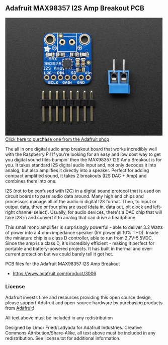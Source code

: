 ## Adafruit MAX98357 I2S Amp Breakout PCB
<a href="http://www.adafruit.com/products/3006"><img src="assets/image.jpg?raw=true" width="500px"><br/>
Click here to purchase one from the Adafruit shop</a>

The all in one digital audio amp breakout board that works incredibly well with the Raspberry Pi! If you're looking for an easy and low cost way to get you digital sound files bumpin' then the MAX98357 I2S Amp Breakout is for you. It takes standard I2S digital audio input and, not only decodes it into analog, but also amplifies it directly into a speaker. Perfect for adding compact amplified sound, it takes 2 breakouts (I2S DAC + Amp) and combines them into one.

I2S (not to be confused with I2C) in a digital sound protocol that is used on circuit boards to pass audio data around. Many high end chips and processors manage all of the audio in digital I2S format. Then, to input or output data, three or four pins are used (data in, data out, bit clock and left-right channel select). Usually, for audio devices, there's a DAC chip that will take I2S in and convert it to analog that can drive a headphone.

This small mono amplifier is surprisingly powerful - able to deliver 3.2 Watts of power into a 4 ohm impedance speaker (5V power @ 10% THD). Inside the miniature chip is a class D controller, able to run from 2.7V-5.5VDC. Since the amp is a class D, it's incredibly efficient - making it perfect for portable and battery-powered projects. It has built in thermal and over-current protection but we could barely tell it got hot.

PCB files for the Adafruit MAX98357 I2S Amp Breakout
- https://www.adafruit.com/product/3006

### License

Adafruit invests time and resources providing this open source design, please support Adafruit and open-source hardware by purchasing products from [Adafruit](https://www.adafruit.com)!

All text above must be included in any redistribution

Designed by Limor Fried/Ladyada for Adafruit Industries.
Creative Commons Attribution/Share-Alike, all text above must be included in any redistribution. 
See license.txt for additional information.
